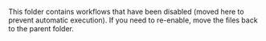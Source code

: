 This folder contains workflows that have been disabled (moved here to prevent automatic execution).
If you need to re-enable, move the files back to the parent folder.
